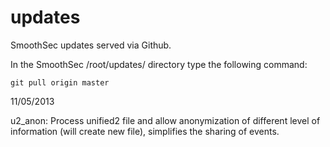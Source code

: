 updates
=======

SmoothSec updates served via Github.

In the SmoothSec /root/updates/ directory type the following command:

 `git pull origin master`

11/05/2013

u2_anon: Process unified2 file and allow anonymization of different level
of information (will create new file), simplifies the sharing of events. 
